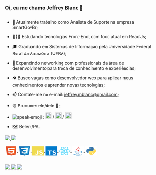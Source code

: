 ### Oi, eu me chamo Jeffrey Blanc 👋
##
- 🔭 Atualmente trabalho como Analista de Suporte na empresa SmartGovBr;
- 👨🏻‍💻 Estudando tecnologias Front-End, com foco atual em ReactJs;
- 🎓 Graduando em Sistemas de Informação pela Universidade Federal Rural da Amazônia (UFRA);
- 🤔 Expandindo networking com professionais da área de desenvolvimento para troca de conhecimento e experiências;
- 👁️ Busco vagas como desenvolvedor web para aplicar meus conhecimentos e aprender novas tecnologias;
- 📫 Contate-me no e-mail: jeffrey.mblanc@gmail.com;
- 😄 Pronome: ele/dele 🌈;
- <img height="20em" width="20em" alt="speak-emoji" src="https://user-images.githubusercontent.com/25435233/127782044-37b65dc6-f6ed-4228-948a-335832270593.png"/> : <img height="20em" width="20em" src="https://emojipedia-us.s3.dualstack.us-west-1.amazonaws.com/thumbs/120/twitter/282/flag-brazil_1f1e7-1f1f7.png"/> / <img height="20em" width="20em" src="https://emojipedia-us.s3.dualstack.us-west-1.amazonaws.com/thumbs/120/twitter/282/flag-united-states_1f1fa-1f1f8.png"/> / <img height="20em" width="20em" src="https://emojipedia-us.s3.dualstack.us-west-1.amazonaws.com/thumbs/120/twitter/282/flag-spain_1f1ea-1f1f8.png"/>

- 🗺️ Belém/PA.

 <div>
  <a href="https://github.com/jeffblanc23">
  <img height="180em" src="https://github-readme-stats.vercel.app/api?username=jeffblanc23&show_icons=true&theme=jolly&include_all_commits=true&count_private=true"/>
  <img height="180em" src="https://github-readme-stats.vercel.app/api/top-langs/?username=jeffblanc23&layout=compact&langs_count=7&theme=jolly"/>
</div>
 
  <div style="display: inline_block"><br>
    <img align="center" alt="Jeff-HTML" height="30" width="40" src="https://raw.githubusercontent.com/devicons/devicon/master/icons/html5/html5-original.svg">
    <img align="center" alt="Jeff-CSS" height="30" width="40" src="https://raw.githubusercontent.com/devicons/devicon/master/icons/css3/css3-original.svg">
    <img align="center" alt="Jeff-Js" height="30" width="40" src="https://raw.githubusercontent.com/devicons/devicon/master/icons/javascript/javascript-plain.svg">
    <img align="center" alt="Jeff-Ts" height="30" width="40" src="https://raw.githubusercontent.com/devicons/devicon/master/icons/typescript/typescript-plain.svg">
    <img align="center" alt="Jeff-React" height="30" width="40" src="https://raw.githubusercontent.com/devicons/devicon/master/icons/react/react-original.svg">
    <img align="center" alt="Jeff-Java" height="30" width="40" src="https://raw.githubusercontent.com/devicons/devicon/master/icons/java/java-original.svg">
    <img align="center" alt="Jeff-Python" height="30" width="40" src="https://raw.githubusercontent.com/devicons/devicon/master/icons/python/python-original.svg">  
  </div>
  
  ##
  
  <div>
    <a href="https://www.linkedin.com/in/jeffrey-mblanc" target="_blank">
     <img src="https://img.shields.io/badge/-LinkedIn-%230077B5?style=for-the-badge&logo=linkedin&logoColor=white">
   </a>
    <a href = "mailto:jeffrey.mblanc@gmail.com" target="_blank">
     <img src="https://img.shields.io/badge/-Gmail-%23333?style=for-the-badge&logo=gmail&logoColor=white">
   </a>
    <a href="https://instagram.com/j.e.f.f.mb" target="_blank">
     <img src="https://img.shields.io/badge/-Instagram-%23E4405F?style=for-the-badge&logo=instagram&logoColor=white">
   </a>   
  </div>

